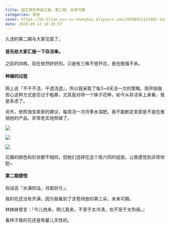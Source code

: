 ```yaml
---
title: 园艺家的养成之路，第二期，未来可期
categories: 其他
cover: https://bk-5lian.oss-cn-shanghai.aliyuncs.com/20200912121402-img_2494.jpeg
date: 2020-09-12 18:28:57
---
```


久违的第二期与大家见面了。

#### 首先给大家汇报一下存活率。

之前的四株，现在依然好好的。只是有三株不想开花，我也勉强不来。

#### 种植的过程

网上说『不干不浇，干透浇透』，所以我采取了每3~4天浇一次的策略。刚开始我担心这种方式是否过于粗暴，尤其是对待一个妹子花种，如今从存活率上来看，我是多虑了。

另外，依照淘宝卖家的建议，每周浇一次月季水溶肥。我不能断定卖家是不是在推销他的产品，非常老实地照做了。

![](https://bk-5lian.oss-cn-shanghai.aliyuncs.com/20200912121320-img_2495.jpeg)

![](https://bk-5lian.oss-cn-shanghai.aliyuncs.com/20200912121402-img_2494.jpeg)

![](https://bk-5lian.oss-cn-shanghai.aliyuncs.com/20200912121415-img_2496.jpeg)

花瓣的颜色和形状都不相同，但她们选择在这个周六同时绽放，让我感觉到非常欣慰~

#### 第二期感悟

俗话说『水满则溢，月盈则亏』。

我的花还没有开满，因为我看到了含苞待放的第三朵，未来可期。

林妹妹曾言：『今儿他来，明儿我来，不至于太冷清，也不至于太热闹。』

看样子我的花还是有颦儿天性的。